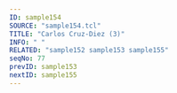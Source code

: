 ```yaml
---
ID: sample154
SOURCE: "sample154.tcl"
TITLE: "Carlos Cruz-Diez (3)"
INFO: " "
RELATED: "sample152 sample153 sample155"
seqNo: 77
prevID: sample153
nextID: sample155
---
```

